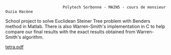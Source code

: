                              Polytech Sorbonne - MAIN5 - cours de monsieur Ouzia Hacène

School project to solve Euclidean Steiner Tree problem with Benders method in Matlab. There is also Warren-Smith's implementation in C to help compare our final results with the exact results obtained from Warren-Smith's algorithm. 

[tetra.pdf](https://github.com/FatineBts/Algo_combinatoire/files/2848969/tetra.pdf)

